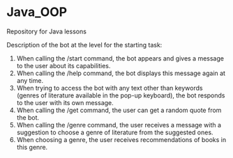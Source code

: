 # Java_OOP
Repository for Java lessons

Description of the bot at the level for the starting task:
1. When calling the /start command, the bot appears and gives a message to the user about its capabilities.
2. When calling the /help command, the bot displays this message again at any time. 
3. When trying to access the bot with any text other than keywords (genres of literature available in the pop-up keyboard), the bot responds to the user with its own message. 
4. When calling the /get command, the user can get a random quote from the bot. 
5. When calling the /genre command, the user receives a message with a suggestion to choose a genre of literature from the suggested ones. 
6. When choosing a genre, the user receives recommendations of books in this genre.
